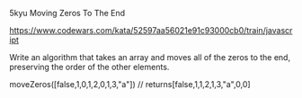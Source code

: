 5kyu Moving Zeros To The End

https://www.codewars.com/kata/52597aa56021e91c93000cb0/train/javascript

Write an algorithm that takes an array and moves all of the zeros to the end, preserving the order of the other elements.

moveZeros([false,1,0,1,2,0,1,3,"a"]) // returns[false,1,1,2,1,3,"a",0,0]